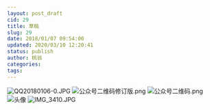 ```yaml
---
layout: post_draft
cid: 29
title: 草稿
slug: 29
date: 2018/01/07 09:54:00
updated: 2020/03/10 12:20:41
status: publish
author: 桃翁
categories: 
tags: 
---
```




![QQ20180106-0.JPG][1]
![公众号二维码修订版.png][2]
![公众号二维码.png][3]
![头像][4]
![IMG_3410.JPG][5]


  [1]: http://www.taoweng.site/usr/uploads/2018/01/1397637167.jpg
  [2]: http://www.taoweng.site/usr/uploads/2020/03/1113982871.png
  [3]: http://www.taoweng.site/usr/uploads/2020/03/3784295006.png
  [4]: http://www.taoweng.site/usr/uploads/2019/11/692186374.png
  [5]: http://www.taoweng.site/usr/uploads/2020/03/1970600719.jpg